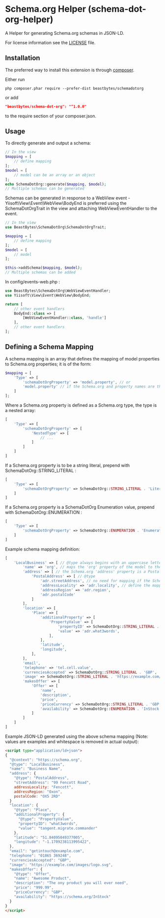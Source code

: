 # Schema.org Helper (schema-dot-org-helper)
A Helper for generating Schema.org schemas in JSON-LD.

For license information see the [LICENSE](LICENSE.md) file.

## Installation

The preferred way to install this extension is through [composer](http://getcomposer.org/download/).

Either run

```
php composer.phar require --prefer-dist beastbytes/schemadotorg
```

or add

```json
"beastbytes/schema-dot-org": "^1.0.0"
```

to the require section of your composer.json.

## Usage
To directly generate and output a schema:
```php
// In the view
$mapping = [
    // define mapping
];
$model = [
    // model can be an array or an object
];
echo SchemaDotOrg::generate($mapping, $model);
// Multiple schemas can be generated
```

Schemas can be generated in response to a WebView event - Yiisoft\View\Event\WebView\BodyEnd is preferred using the SchemaDotOrgTrait in the view and attaching WebViewEventHandler to the event.
```php
// In the view
use BeastBytes\SchemaDotOrg\SchemaDotOrgTrait;

$mapping = [
    // define mapping
];
$model = [
    // model
];

$this->addSchema($mapping, $model);
// Multiple schemas can be added 
```

In config/events-web.php :

```php
use BeastBytes\SchemaDotOrg\WebViewEventHandler;
use Yiisoft\View\Event\WebView\BodyEnd;

return [
    // other event handlers
    BodyEnd::class => [
        [WebViewEventHandler::class, 'handle']
    ],
    // other event handlers
];
```
## Defining a Schema Mapping
A schema mapping is an array that defines the mapping of model properties to Schema.org properties; it is of the form:
```php
$mapping = [
    'Type' => [
        'schemaDotOrgProperty' => 'model.property', // or
        'model.property' // if the Schema.org and property names are the same
    ]
];
```

Where a Schema.org property is defined as a Schema.org type, the type is a nested array:
```php
[
    'Type' => [
        'schemaDotOrgProperty' => [
            'NestedType' => [
                // ...
            ]
        ]
    ]
]
```

If a Schema.org property is to be a string literal, prepend with SchemaDotOrg::STRING_LITERAL :
```php
[
    'Type' => [
        'schemaDotOrgProperty' => SchemaDotOrg::STRING_LITERAL . 'Literal value'
    ]
]
```

If a Schema.org property is a SchemaDotOrg Enumeration value, prepend with SchemaDotOrg::ENUMERATION :
```php
[
    'Type' => [
        'schemaDotOrgProperty' => SchemaDotOrg::ENUMERATION . 'EnumerationName'
    ]
]
```

Example schema mapping definition:
```php
[
    'LocalBusiness' => [ // @type always begins with an uppercase letter
        'name' => 'org', // maps the 'org' property of the model to the Schema.org 'name' property
        'address' => [ // the Schema.org 'address' property is a PostalAddress type
            'PostalAddress' => [ // @type
                'adr.streetAddress', // no need for mapping if the Schema.org and model property names are the same
                'addressLocality' => 'adr.locality', // define the mapping if different property names 
                'addressRegion' => 'adr.region',
                'adr.postalCode'
            ]
        ],
        'location' => [
            'Place' => [
                'additionalProperty' => [
                    'PropertyValue' => [
                        'propertyID' => SchemaDotOrg::STRING_LITERAL . 'what3words',
                        'value' => 'adr.what3words',
                    ],           
                ],
                'latitude',
                'longitude',
            ],
        ],
        'email',
        'telephone' => 'tel.cell.value',
        'currenciesAccepted' => SchemaDotOrg::STRING_LITERAL . 'GBP',
        'image' => SchemaDotOrg::STRING_LITERAL . 'https://example.com/images/logo.svg',
        'makesOffer' => [
            'Offer' => [
                'name',
                'description',
                'price',
                'priceCurrency' => SchemaDotOrg::STRING_LITERAL . 'GBP',
                'availability' => SchemaDotOrg::ENUMERATION . 'InStock'
            ]
        ]
    ]
]
```

Example JSON-LD generated using the above schema mapping (Note: values are examples and whitespace is removed in actual output):
```html
<script type="application/ld+json">
{
  "@context": "https://schema.org",
  "@type": "LocalBusiness",
  "name": "Business Name",
  "address": {
    "@type": "PostalAddress",
    "streetAddress": "99 Fencott Road",
    addressLocality: "Fencott",
    addressRegion: "Oxon",
    postalCode: "OX5 2RD"    
  }
  "location": {
    "@type": "Place",
    "additionalProperty": {
      "@type": "PropertyValue",
      "propertyID": "what3words",
      "value": "tangent.migrate.commander"
    },
    "latitude": "51.84095049377005",
    "longitude": "-1.1709238113995422",
  },
  "email": "getintouch@example.com",
  "telephone": "01865 369248",
  "currenciesAccepted": "GBP",
  "image": "https://example.com/images/logo.svg",
  "makesOffer": {
    "@type": "Offer",
    "name": "Awesome Product",
    "description": "The ony product you will ever need",
    "price": "999.99",
    "priceCurrency": "GBP",
    "availability": "https://schema.org/InStock"
  }  
}
</script>
```